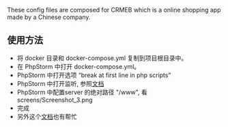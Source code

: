 These config files are composed for CRMEB which is a online shopping app made by a Chinese company.


## 使用方法
* 将 docker 目录和 docker-compose.yml 复制到项目根目录中。
* 在 PhpStorm 中打开 docker-compose.yml。
* PhpStorm 中打开选项 “break at first line in php scripts”
* PhpStorm 中打开监听, 参照[文档](https://matthewsetter.com/setup-step-debugging-php-xdebug3-docker/)
* PhpStorm 中配置server 的绝对路径 "/www", 看 screens/Screenshot_3.png
* 完成
* 另外这个[文档](https://medium.com/@sirajul.anik/install-and-configure-xdebug-3-in-a-docker-container-and-integrate-step-debugging-with-phpstorm-5e135bc3290a)也有帮忙